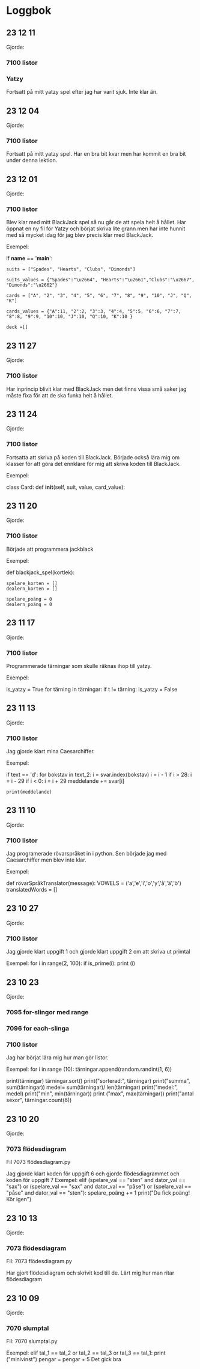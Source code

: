 Loggbok
===========
23 12 11
----------
Gjorde:
### 7100 listor
### Yatzy

Fortsatt på mitt yatzy spel efter jag har varit sjuk. Inte klar än.


23 12 04
----------
Gjorde:
### 7100 listor

Fortsatt på mitt yatzy spel. Har en bra bit kvar men har kommit en bra bit under denna lektion.


23 12 01
----------
Gjorde:
### 7100 listor

Blev klar med mitt BlackJack spel så nu går de att spela helt å hållet. Har öppnat en ny fil för Yatzy och börjat skriva lite grann men har inte hunnit med så mycket idag för jag blev precis klar med BlackJack. 

Exempel:

if __name__ == '__main__':

    suits = ["Spades", "Hearts", "Clubs", "Dimonds"]

    suits_values = {"Spades":"\u2664", "Hearts":"\u2661","Clubs":"\u2667", "Dimonds":"\u2662"}

    cards = ["A", "2", "3", "4", "5", "6", "7", "8", "9", "10", "J", "Q", "K"]

    cards_values = {"A":11, "2":2, "3":3, "4":4, "5":5, "6":6, "7":7, "8":8, "9":9, "10":10, "J":10, "Q":10, "K":10 }

    deck =[]



23 11 27
----------
Gjorde:
### 7100 listor

Har inprincip blivit klar med BlackJack men det finns vissa små saker jag måste fixa för att de ska funka helt å hållet.


23 11 24
---------
Gjorde:
### 7100 listor

Fortsatta att skriva på koden till BlackJack. Började också lära mig om klasser för att göra det ennklare för mig att skriva koden till BlackJack.

Exempel:

class Card:
    def __init__(self, suit, value, card_value):

    
23 11 20
------------
Gjorde:
### 7100 listor

Började att programmera jackblack

Exempel:

def blackjack_spel(kortlek):

    spelare_korten = []
    dealern_korten = []

    spelare_poäng = 0
    dealern_poäng = 0


23 11 17
------------
Gjorde:
### 7100 listor

Programmerade tärningar som skulle räknas ihop till yatzy.

Exempel:

is_yatzy = True
for tärning in tärningar:
    if t != tärning:
        is_yatzy = False

23 11 13
------------
Gjorde: 
### 7100 listor

Jag gjorde klart mina Caesarchiffer.

Exempel:

if text == 'd':
    for bokstav in text_2:
        i = svar.index(bokstav)
        i = i - 1
        if i > 28:
            i = i - 29
        if i < 0:
            i = i + 29
        meddelande += svar[i]

    print(meddelande)
    
23 11 10
-----------
Gjorde:
### 7100 listor

Jag programerade rövarspråket in i python. Sen började jag med Caesarchiffer men blev inte klar.

Exempel:

def rövarSpråkTranslator(message):
    VOWELS = ('a','e','i','o','y','å','ä','ö')
    translatedWords = []
    
23 10 27
------------
Gjorde:
### 7100 listor

Jag gjorde klart uppgift 1 och gjorde klart uppgift 2 om att skriva ut primtal

Exempel:
for i in range(2, 100):
        if is_prime(i):
            print (i)
            
23 10 23
------------
Gjorde:
### 7095 for-slingor med range
### 7096 for each-slinga
### 7100 listor

Jag har börjat lära mig hur man gör listor.

Exempel:
for i in range (10):
    tärningar.append(random.randint(1, 6))

print(tärningar)
tärningar.sort()
print("sorterad:", tärningar)
print("summa", sum(tärningar))
medel= sum(tärningar)/ len(tärningar)
print("medel:", medel)
print("min", min(tärningar))
print ("max", max(tärningar))
print("antal sexor", tärningar.count(6))


23 10 20
------------
Gjorde:
### 7073 flödesdiagram
Fil 7073 flödesdiagram.py

Jag gjorde klart koden för uppgift 6 och gjorde flödesdiagrammet och koden för uppgift 7
Exempel:
 elif (spelare_val == "sten" and dator_val == "sax") or (spelare_val == "sax" and dator_val == "påse") or (spelare_val == "påse" and dator_val == "sten"):
        spelare_poäng += 1
        print("Du fick poäng! Kör igen")
        
23 10 13
----------
Gjorde:
### 7073 flödesdiagram
Fil: 7073 flödesdiagram.py

Har gjort flödesdiagram och skrivit kod till de.
Lärt mig hur man ritar flödesdiagram

23 10 09
-----------
Gjorde:
### 7070 slumptal
Fil: 7070 slumptal.py

Exempel:
    elif tal_1 == tal_2 or tal_2 == tal_3 or tal_3 == tal_1:
        print ("minivinst")
        pengar = pengar + 5
Det gick bra
